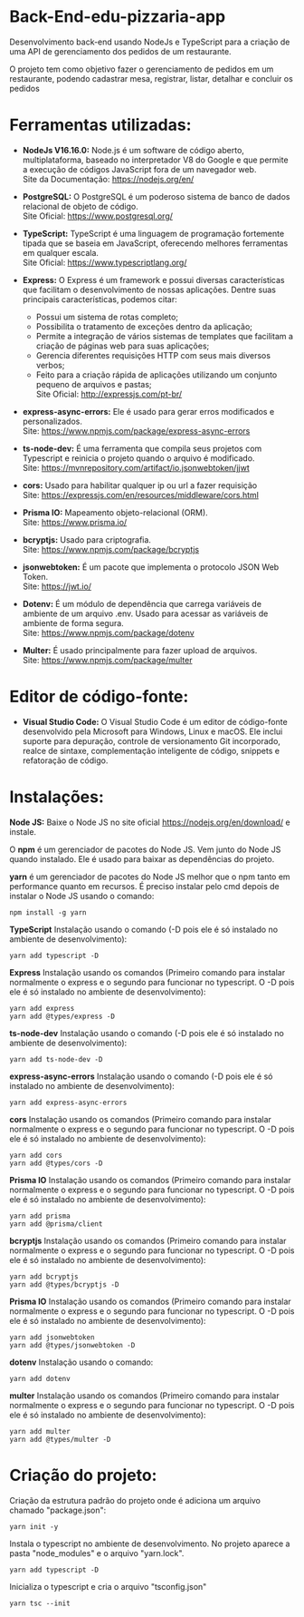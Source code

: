 # Back-End-edu-pizzaria-app

Desenvolvimento back-end usando NodeJs e TypeScript para a criação de uma API de gerenciamento dos pedidos de um restaurante.

O projeto tem como objetivo fazer o gerenciamento de pedidos em um restaurante, podendo cadastrar mesa, registrar, listar, detalhar e concluir os pedidos

# Ferramentas utilizadas:
* <b>NodeJs V16.16.0:</b> Node.js é um software de código aberto, multiplataforma, baseado no interpretador V8 do Google e que permite a execução de códigos JavaScript fora de um navegador web.
  <br>Site da Documentação: https://nodejs.org/en/
  
* <b>PostgreSQL:</b> O PostgreSQL é um poderoso sistema de banco de dados relacional de objeto de código.
  <br>Site Oficial: https://www.postgresql.org/

* <b>TypeScript:</b> TypeScript é uma linguagem de programação fortemente tipada que se baseia em JavaScript, oferecendo melhores ferramentas em qualquer escala.
  <br>Site Oficial: https://www.typescriptlang.org/

* <b>Express:</b> O Express é um framework e possui diversas características que facilitam o desenvolvimento de nossas aplicações. Dentre suas principais características, podemos citar:

  * Possui um sistema de rotas completo;
  * Possibilita o tratamento de exceções dentro da aplicação;
  * Permite a integração de vários sistemas de templates que facilitam a criação de páginas web para suas aplicações;
  * Gerencia diferentes requisições HTTP com seus mais diversos verbos;
  * Feito para a criação rápida de aplicações utilizando um conjunto pequeno de arquivos e pastas;
 <br>Site Oficial: http://expressjs.com/pt-br/
 
 * <b>express-async-errors:</b> Ele é usado para gerar erros modificados e personalizados.
<br>Site: https://www.npmjs.com/package/express-async-errors

* <b>ts-node-dev:</b> É uma ferramenta que compila seus projetos com Typescript e reinicia o projeto quando o arquivo é modificado.
<br>Site: https://mvnrepository.com/artifact/io.jsonwebtoken/jjwt

* <b>cors:</b> Usado para habilitar qualquer ip ou url a fazer requisição
<br>Site: https://expressjs.com/en/resources/middleware/cors.html

* <b>Prisma IO:</b> Mapeamento objeto-relacional (ORM).
<br>Site: https://www.prisma.io/

* <b>bcryptjs:</b> Usado para criptografia.
<br>Site: https://www.npmjs.com/package/bcryptjs

* <b>jsonwebtoken:</b> É um pacote que implementa o protocolo JSON Web Token.
<br>Site: https://jwt.io/

* <b>Dotenv:</b> É um módulo de dependência que carrega variáveis de ambiente de um arquivo .env. Usado para acessar as variáveis de ambiente de forma segura.
<br>Site: https://www.npmjs.com/package/dotenv

* <b>Multer:</b> É usado principalmente para fazer upload de arquivos.
<br>Site: https://www.npmjs.com/package/multer

# Editor de código-fonte:
* <b>Visual Studio Code:</b> O Visual Studio Code é um editor de código-fonte desenvolvido pela Microsoft para Windows, Linux e macOS. Ele inclui suporte para depuração, controle de versionamento Git incorporado, realce de sintaxe, complementação inteligente de código, snippets e refatoração de código.

# Instalações:

<b>Node JS:</b> Baixe o Node JS no site oficial https://nodejs.org/en/download/ e instale.

O <b>npm</b> é um gerenciador de pacotes do  Node JS. Vem junto do  Node JS quando instalado. Ele é usado para baixar as dependências do projeto.

<b>yarn</b> é um gerenciador de pacotes do  Node JS melhor que o npm tanto em performance quanto em recursos. É preciso instalar pelo cmd depois de instalar o Node JS usando o comando: 
```
npm install -g yarn
```

<b>TypeScript</b> Instalação usando o comando (-D pois ele é só instalado no ambiente de desenvolvimento): 
```
yarn add typescript -D
```

<b>Express</b> Instalação usando os comandos (Primeiro comando para instalar normalmente o express e o segundo para funcionar no typescript. O -D pois ele é só instalado no ambiente de desenvolvimento): 
```
yarn add express
yarn add @types/express -D
```

<b>ts-node-dev</b> Instalação usando o comando (-D pois ele é só instalado no ambiente de desenvolvimento): 
```
yarn add ts-node-dev -D
```

<b>express-async-errors</b> Instalação usando o comando (-D pois ele é só instalado no ambiente de desenvolvimento): 
```
yarn add express-async-errors
```

<b>cors</b> Instalação usando os comandos (Primeiro comando para instalar normalmente o express e o segundo para funcionar no typescript. O -D pois ele é só instalado no ambiente de desenvolvimento): 
```
yarn add cors
yarn add @types/cors -D
```

<b>Prisma IO</b> Instalação usando os comandos (Primeiro comando para instalar normalmente o express e o segundo para funcionar no typescript. O -D pois ele é só instalado no ambiente de desenvolvimento): 
```
yarn add prisma
yarn add @prisma/client
```

<b>bcryptjs</b> Instalação usando os comandos (Primeiro comando para instalar normalmente o express e o segundo para funcionar no typescript. O -D pois ele é só instalado no ambiente de desenvolvimento): 
```
yarn add bcryptjs
yarn add @types/bcryptjs -D
```

<b>Prisma IO</b> Instalação usando os comandos (Primeiro comando para instalar normalmente o express e o segundo para funcionar no typescript. O -D pois ele é só instalado no ambiente de desenvolvimento): 
```
yarn add jsonwebtoken
yarn add @types/jsonwebtoken -D
```

<b>dotenv</b> Instalação usando o comando: 
```
yarn add dotenv
```

<b>multer</b> Instalação usando os comandos (Primeiro comando para instalar normalmente o express e o segundo para funcionar no typescript. O -D pois ele é só instalado no ambiente de desenvolvimento): 
```
yarn add multer
yarn add @types/multer -D 
```

# Criação do projeto:

Criação da estrutura padrão do projeto onde é adiciona um arquivo chamado "package.json":
```
yarn init -y
```

Instala o typescript no ambiente de desenvolvimento. No projeto aparece a pasta "node_modules" e o arquivo "yarn.lock".
```
yarn add typescript -D
```

Inicializa o typescript e cria o arquivo "tsconfig.json"
```
yarn tsc --init
```
